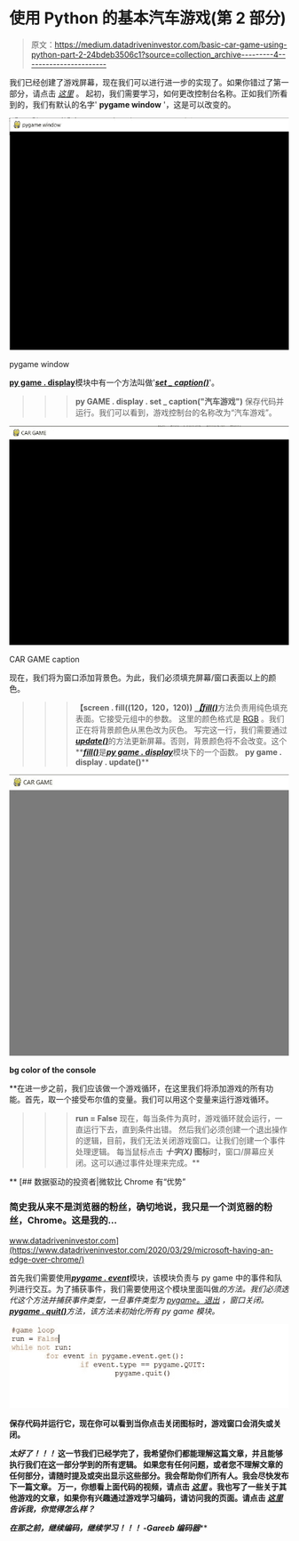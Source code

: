 # 使用 Python 的基本汽车游戏(第 2 部分)

> 原文：<https://medium.datadriveninvestor.com/basic-car-game-using-python-part-2-24bdeb3506c1?source=collection_archive---------4----------------------->

我们已经创建了游戏屏幕，现在我们可以进行进一步的实现了。如果你错过了第一部分，请点击 [*这里*](https://medium.com/datadriveninvestor/basic-car-game-using-python-part-1-afe2356d58da) 。
起初，我们需要学习，如何更改控制台名称。正如我们所看到的，我们有默认的名字' **pygame window** '，这是可以改变的。

![](img/e5e7b7911aa2e518c748589b28b94748.png)

pygame window

[**py game . display**](https://www.pygame.org/docs/ref/display.html)模块中有一个方法叫做'[***set _ caption()***](https://www.pygame.org/docs/ref/display.html#pygame.display.set_caption)'。
>>>**py GAME . display . set _ caption("汽车游戏")**
保存代码并运行。我们可以看到，游戏控制台的名称改为“汽车游戏”。

![](img/afb1916234fed1c8bbe75f643d2e39dd.png)

CAR GAME caption

现在，我们将为窗口添加背景色。为此，我们必须填充屏幕/窗口表面以上的颜色。
>>>**【screen . fill((120，120，120))** [***【fill()***](https://www.pygame.org/docs/ref/surface.html#pygame.Surface.fill)方法负责用纯色填充表面。它接受元组中的参数。
这里的颜色格式是 [RGB](https://www.w3schools.com/colors/colors_rgb.asp) 。我们正在将背景颜色从黑色改为灰色。
写完这一行，我们需要通过[***update()***](https://www.pygame.org/docs/ref/display.html#pygame.display.update)的方法更新屏幕。否则，背景颜色将不会改变。这个**[***fill()***](https://www.pygame.org/docs/ref/surface.html#pygame.Surface.fill)是[***py game . display***](https://www.pygame.org/docs/ref/display.html)模块下的一个函数。
>>>**py game . display . update()****

**![](img/6319fcadce123a461b5b146d162c65e0.png)**

**bg color of the console**

**在进一步之前，我们应该做一个游戏循环，在这里我们将添加游戏的所有功能。首先，取一个接受布尔值的变量。我们可以用这个变量来运行游戏循环。
>>>**run = False**
现在，每当条件为真时，游戏循环就会运行，一直运行下去，直到条件出错。
然后我们必须创建一个退出操作的逻辑，目前，我们无法关闭游戏窗口。让我们创建一个事件处理逻辑。
每当鼠标点击 ***十字(X)* 图标**时，窗口/屏幕应关闭。这可以通过事件处理来完成。**

**[](https://www.datadriveninvestor.com/2020/03/29/microsoft-having-an-edge-over-chrome/) [## 数据驱动的投资者|微软比 Chrome 有“优势”

### 简史我从来不是浏览器的粉丝，确切地说，我只是一个浏览器的粉丝，Chrome。这是我的…

www.datadriveninvestor.com](https://www.datadriveninvestor.com/2020/03/29/microsoft-having-an-edge-over-chrome/) 

首先我们需要使用[***pygame . event***](https://www.pygame.org/docs/ref/event.html)模块，该模块负责与 py game 中的事件和队列进行交互。为了捕获事件，我们需要使用这个模块里面叫做[](https://www.pygame.org/docs/ref/event.html#pygame.event.get)*的方法。我们必须迭代这个方法并捕获事件类型，一旦事件类型为 [*pygame。退出*](https://www.programcreek.com/python/example/2557/pygame.QUIT) ，窗口关闭。
[***pygame . quit()***](https://www.pygame.org/docs/ref/pygame.html#pygame.quit)*方法，该方法未初始化所有 py game 模块。**

**![](img/7e8851133a0aa6a77441324d17394731.png)**

**保存代码并运行它，现在你可以看到当你点击关闭图标时，游戏窗口会消失或关闭。**

***太好了！！！* 这一节我们已经学完了，我希望你们都能理解这篇文章，并且能够执行我们在这一部分学到的所有逻辑。
如果您有任何问题，或者您不理解文章的任何部分，请随时提及或突出显示这些部分。我会帮助你们所有人。我会尽快发布下一篇文章。
万一，你想看上面代码的视频，请点击 [*这里*](https://www.youtube.com/watch?v=P_WDsCPhJZc&t=6s) 。我也写了一些关于其他游戏的文章，如果你有兴趣通过游戏学习编码，请访问我的页面。请点击 [***这里***](https://medium.com/@asishraz)*告诉我，你觉得怎么样？***

***在那之前，继续编码，继续学习！！！
-Gareeb 编码器*****